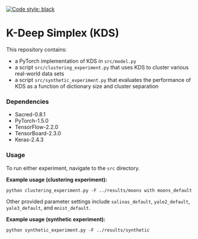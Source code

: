 [![Code style: black](https://img.shields.io/badge/code%20style-black-000000.svg)](https://github.com/ambv/black)

# K-Deep Simplex (KDS)

This repository contains:
* a PyTorch implementation of KDS in `src/model.py`
* a script `src/clustering_experiment.py` that uses KDS to cluster various real-world data sets
* a script `src/synthetic_experiment.py` that evaluates the performance of KDS as a function of dictionary size and cluster separation

### Dependencies

* Sacred-0.8.1
* PyTorch-1.5.0
* TensorFlow-2.2.0
* TensorBoard-2.3.0
* Keras-2.4.3

### Usage

To run either experiment, navigate to the `src` directory.

**Example usage (clustering experiment):**

`python clustering_experiment.py -F ../results/moons with moons_default`

Other provided parameter settings include `salinas_default`, `yale2_default`, `yale3_default`, and `mnist_default`.

**Example usage (synthetic experiment):**

`python synthetic_experiment.py -F ../results/synthetic`
